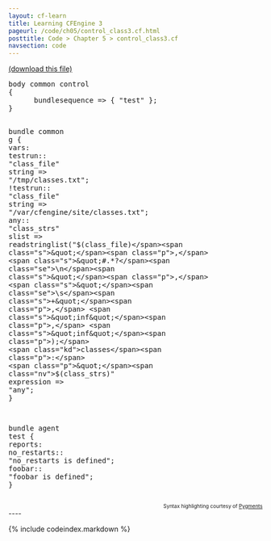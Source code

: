 ```yaml
---
layout: cf-learn
title: Learning CFEngine 3
pageurl: /code/ch05/control_class3.cf.html
posttitle: Code > Chapter 5 > control_class3.cf
navsection: code
---
```


[(download this file)](https://raw.github.com/zzamboni/cf-learn.info/master/src/ch05/control_class3.cf)

<div class="highlight"><pre><span class="k">body</span> <span class="k">common</span> <span class="k">control</span>
<span class="p">{</span>
      <span class="kr">bundlesequence</span> <span class="o">=&gt;</span> <span class="p">{</span> <span class="s">&quot;test&quot;</span> <span class="p">};</span>
<span class="p">}</span>

<span class="k">bundle</span> <span class="k">common</span> <span class="nf">g</span>
<span class="p">{</span>
  <span class="kd">vars</span><span class="p">:</span>
    <span class="nc">testrun</span><span class="p">::</span>
      <span class="p">&quot;</span><span class="nv">class_file</span><span class="p">&quot;</span> <span class="kt">string</span> <span class="o">=&gt;</span> <span class="s">&quot;/tmp/classes.txt&quot;</span><span class="p">;</span>
    <span class="nc">!testrun</span><span class="p">::</span>
      <span class="p">&quot;</span><span class="nv">class_file</span><span class="p">&quot;</span> <span class="kt">string</span> <span class="o">=&gt;</span> <span class="s">&quot;/var/cfengine/site/classes.txt&quot;</span><span class="p">;</span>
    <span class="nc">any</span><span class="p">::</span>
      <span class="p">&quot;</span><span class="nv">class_strs</span><span class="p">&quot;</span> <span class="kt">slist</span> <span class="o">=&gt;</span> <span class="nf">readstringlist</span><span class="p">(</span><span class="s">&quot;</span><span class="si">$(class_file)</span><span class="s">&quot;</span><span class="p">,</span> <span class="s">&quot;#.*?</span><span class="se">\n</span><span class="s">&quot;</span><span class="p">,</span> <span class="s">&quot;</span><span class="se">\s</span><span class="s">+&quot;</span><span class="p">,</span> <span class="s">&quot;inf&quot;</span><span class="p">,</span> <span class="s">&quot;inf&quot;</span><span class="p">);</span>
  <span class="kd">classes</span><span class="p">:</span>
      <span class="p">&quot;</span><span class="nv">$(class_strs)</span><span class="p">&quot;</span>  <span class="kt">expression</span> <span class="o">=&gt;</span> <span class="s">&quot;any&quot;</span><span class="p">;</span>
<span class="p">}</span>

<span class="k">bundle</span> <span class="k">agent</span> <span class="nf">test</span>
<span class="p">{</span>
  <span class="kd">reports</span><span class="p">:</span>
    <span class="nc">no_restarts</span><span class="p">::</span>
      <span class="s">&quot;no_restarts is defined&quot;</span><span class="p">;</span>
    <span class="nc">foobar</span><span class="p">::</span>
      <span class="s">&quot;foobar is defined&quot;</span><span class="p">;</span>
<span class="p">}</span>
</pre></div>

<div align="right"><font size="-2">Syntax highlighting courtesy of <a href="http://blog.zzamboni.org/cfengine3-lexer-for-pygments">Pygments</a></font></div>
----

{% include codeindex.markdown %}
